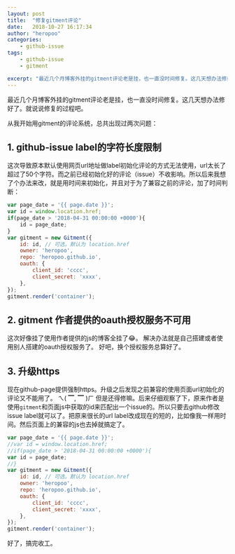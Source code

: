 ```yaml
---
layout: post
title:  "修复gitment评论"
date:   2018-10-27 16:17:34
author: "heropoo"
categories: 
    - github-issue
tags: 
    - github-issue
    - gitment

excerpt: "最近几个月博客外挂的gitment评论老是挂，也一直没时间修复。这几天想办法修好了。就说说修复的过程吧"
---
```

最近几个月博客外挂的gitment评论老是挂，也一直没时间修复。这几天想办法修好了。就说说修复的过程吧。

从我开始用gitment的评论系统，总共出现过两次问题：

## 1. github-issue label的字符长度限制
这次导致原本默认使用网页url地址做label初始化评论的方式无法使用，url太长了超过了50个字符。而之前已经初始化好的评论（issue）不收影响。所以后来我想了个办法来改，就是用时间来初始化，并且对于为了兼容之前的评论，加了时间判断：
```js
var page_date = '{{ page.date }}';
var id = window.location.href;
if(page_date > '2018-04-31 00:00:00 +0000'){
    id = page_date;
}
var gitment = new Gitment({
    id: id, // 可选。默认为 location.href
    owner: 'heropoo',
    repo: 'heropoo.github.io',
    oauth: {
        client_id: 'cccc',
        client_secret: 'xxxx',
    },
});
gitment.render('container');
```

## 2. gitment 作者提供的oauth授权服务不可用
这次好像挂了使用作者提供的js的博客全挂了😂。 解决办法就是自己搭建或者使用别人搭建的oauth授权服务了。 好吧，换个授权服务总算好了。

## 3. 升级https
现在github-page提供强制https。升级之后发现之前兼容的使用页面url初始化的评论又不能用了。 ㄟ( ▔, ▔ )ㄏ
但是还得修嘛。后来仔细观察了下，原来作者是使用`gitment`和页面js中获取的id来匹配出一个issue的。所以只要去github修改issue label就可以了。把原来很长的url label改成现在的短的，比如像我一样用时间。然后页面上的兼容的js也去掉就搞定了。
```js
var page_date = '{{ page.date }}';
//var id = window.location.href;
//if(page_date > '2018-04-31 00:00:00 +0000'){
var id = page_date;
//}
var gitment = new Gitment({
    id: id, // 可选。默认为 location.href
    owner: 'heropoo',
    repo: 'heropoo.github.io',
    oauth: {
        client_id: 'cccc',
        client_secret: 'xxxx',
    },
});
gitment.render('container');
```

好了，搞完收工。